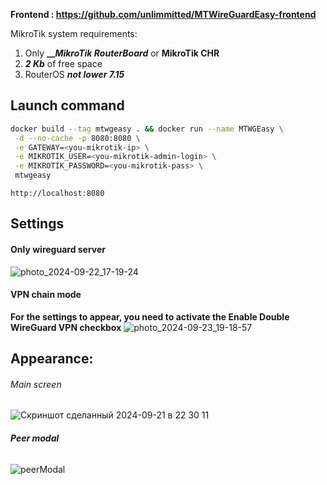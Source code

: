 **Frontend : https://github.com/unlimmitted/MTWireGuardEasy-frontend**

MikroTik system requirements: 
1. Only **___MikroTik RouterBoard_** or **__MikroTik CHR__**
2. **_2 Kb_** of free space
3. RouterOS **_not lower 7.15_** 

## **Launch command**
```bash
docker build --tag mtwgeasy . && docker run --name MTWGEasy \
 -d --no-cache -p 8080:8080 \
 -e GATEWAY=<you-mikrotik-ip> \
 -e MIKROTIK_USER=<you-mikrotik-admin-login> \
 -e MIKROTIK_PASSWORD=<you-mikrotik-pass> \
 mtwgeasy
```

```
http://localhost:8080
```

## **Settings**
#### **Only wireguard server**
![photo_2024-09-22_17-19-24](https://github.com/user-attachments/assets/956d8d75-caaf-4135-ac1c-fe40fcccb047)

#### **VPN chain mode**
**For the settings to appear, you need to activate the Enable Double WireGuard VPN checkbox**
![photo_2024-09-23_19-18-57](https://github.com/user-attachments/assets/db1b7cfb-501a-45e3-b398-2252fd386df1)


## **Appearance:**

###### _Main screen_
![Скриншот сделанный 2024-09-21 в 22 30 11](https://github.com/user-attachments/assets/0ef41b8a-57da-4c79-8c8c-ae82245f43ed)

###### **Peer modal**
![peerModal](https://github.com/user-attachments/assets/578e0438-1879-4757-8443-76f33079d9eb)
